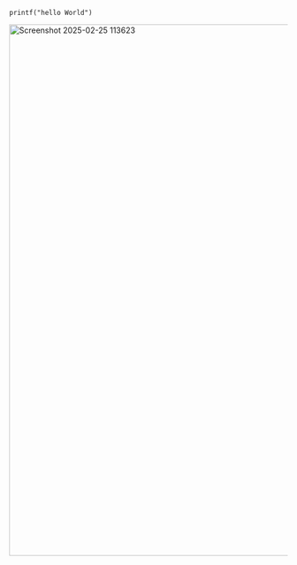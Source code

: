 ```
printf("hello World")

```
<img width="960" alt="Screenshot 2025-02-25 113623" src="https://github.com/user-attachments/assets/2b5b0c39-f14b-41d7-9d31-0299dc8b776a" />
